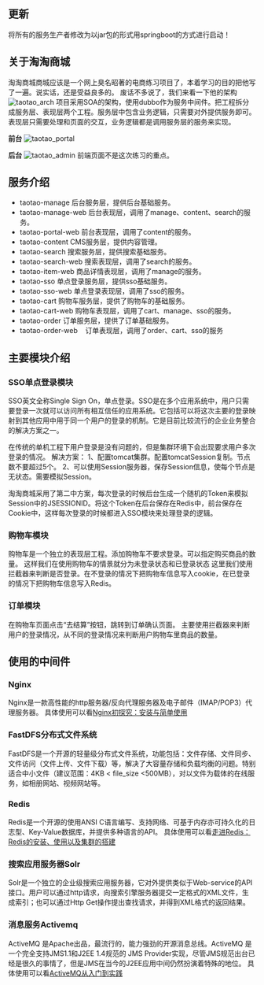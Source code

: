 ## 更新
将所有的服务生产者修改为以jar包的形式用springboot的方式进行启动！

## 关于淘淘商城 
淘淘商城商城应该是一个网上臭名昭著的电商练习项目了，本着学习的目的把他写了一遍。说实话，还是受益良多的。
废话不多说了，我们来看一下他的架构
![taotao_arch](http://ou3np1yz4.bkt.clouddn.com/taotao_arch.png)
项目采用SOA的架构，使用dubbo作为服务中间件。把工程拆分成服务层、表现层两个工程。服务层中包含业务逻辑，只需要对外提供服务即可。表现层只需要处理和页面的交互，业务逻辑都是调用服务层的服务来实现。

**前台**
![taotao_portal](http://ou3np1yz4.bkt.clouddn.com/taotao_portal.png)

**后台**
![taotao_admin](http://ou3np1yz4.bkt.clouddn.com/taotao_admin.png)
前端页面不是这次练习的重点。
## 服务介绍
- taotao-manage 
    后台服务层，提供后台基础服务。
- taotao-manage-web
    后台表现层，调用了manage、content、search的服务。
- taotao-portal-web
    前台表现层，调用了content的服务。
- taotao-content
    CMS服务层，提供内容管理。
- taotao-search
    搜索服务层，提供搜索基础服务。
- taotao-search-web
    搜索表现层，调用了search的服务。
- taotao-item-web
    商品详情表现层，调用了manage的服务。
- taotao-sso
    单点登录服务层，提供sso基础服务。
- taotao-sso-web
    单点登录表现层，调用了sso的服务。
- taotao-cart
    购物车服务层，提供了购物车的基础服务。
- taotao-cart-web
    购物车表现层，调用了cart、manage、sso的服务。
- taotao-order
    订单服务层，提供了订单基础服务。
- taotao-order-web
    订单表现层，调用了order、cart、sso的服务
## 主要模块介绍
### SSO单点登录模块
SSO英文全称Single Sign On，单点登录。SSO是在多个应用系统中，用户只需要登录一次就可以访问所有相互信任的应用系统。它包括可以将这次主要的登录映射到其他应用中用于同一个用户的登录的机制。它是目前比较流行的企业业务整合的解决方案之一。

在传统的单机工程下用户登录是没有问题的，但是集群环境下会出现要求用户多次登录的情况。
解决方案：
1、配置tomcat集群。配置tomcatSession复制。节点数不要超过5个。
2、可以使用Session服务器，保存Session信息，使每个节点是无状态。需要模拟Session。

淘淘商城采用了第二中方案，每次登录的时候后台生成一个随机的Token来模拟Session中的JSESSIONID。将这个Token在后台保存在Redis中，前台保存在Cookie中，这样每次登录的时候都进入SSO模块来处理登录的逻辑。

### 购物车模块
购物车是一个独立的表现层工程。添加购物车不要求登录。可以指定购买商品的数量。
这样我们在使用购物车的情景就分为未登录状态和已登录状态
这里我们使用拦截器来判断是否登录。在不登录的情况下把购物车信息写入cookie，在已登录的情况下把购物车信息写入Redis。

### 订单模块
在购物车页面点击“去结算”按钮，跳转到订单确认页面。
主要使用拦截器来判断用户的登录情况，从不同的登录情况来判断用户购物车里商品的数量。



## 使用的中间件
### Nginx
Nginx是一款高性能的http服务器/反向代理服务器及电子邮件（IMAP/POP3）代理服务器。
具体使用可以看[Nginx初探究：安装与简单使用](http://catalinali.top/2017/helloNginx/)
### FastDFS分布式文件系统
FastDFS是一个开源的轻量级分布式文件系统，功能包括：文件存储、文件同步、文件访问（文件上传、文件下载）等，解决了大容量存储和负载均衡的问题。特别适合中小文件（建议范围：4KB < file_size <500MB），对以文件为载体的在线服务，如相册网站、视频网站等。
### Redis
Redis是一个开源的使用ANSI C语言编写、支持网络、可基于内存亦可持久化的日志型、Key-Value数据库，并提供多种语言的API。
具体使用可以看[走进Redis：Redis的安装、使用以及集群的搭建](http://catalinali.top/2017/buildredis/)
### 搜索应用服务器Solr
Solr是一个独立的企业级搜索应用服务器，它对外提供类似于Web-service的API接口。用户可以通过http请求，向搜索引擎服务器提交一定格式的XML文件，生成索引；也可以通过Http Get操作提出查找请求，并得到XML格式的返回结果。
### 消息服务Activemq
ActiveMQ 是Apache出品，最流行的，能力强劲的开源消息总线。ActiveMQ 是一个完全支持JMS1.1和J2EE 1.4规范的 JMS Provider实现，尽管JMS规范出台已经是很久的事情了，但是JMS在当今的J2EE应用中间仍然扮演着特殊的地位。
具体使用可以看[ActiveMQ从入门到实践](http://catalinali.top/2017/useMQ/)
